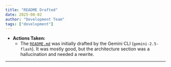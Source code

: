 ```yaml
---
title: "README Drafted"
date: 2025-08-02
author: "Development Team"
tags: ["development"]
---
```


- **Actions Taken:**
  - The [`README.md`](README.md) was initially drafted by the Gemini CLI
    (`gemini-2.5-flash`). It was mostly good, but the architecture section was a
    hallucination and needed a rewrite.

---